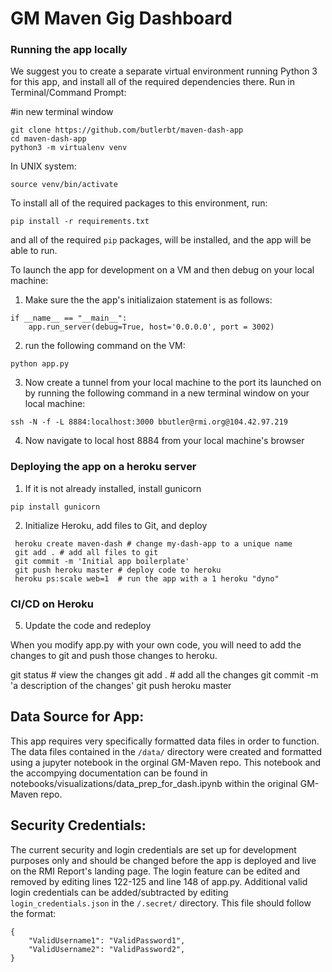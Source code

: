# GM Maven Gig Dashboard 

### Running the app locally
We suggest you to create a separate virtual environment running Python 3 for this app, and install all of the required dependencies there. Run in Terminal/Command Prompt:

#in new terminal window


```
git clone https://github.com/butlerbt/maven-dash-app
cd maven-dash-app
python3 -m virtualenv venv
```
In UNIX system: 

```
source venv/bin/activate
```

To install all of the required packages to this environment, run:

```
pip install -r requirements.txt
```

and all of the required `pip` packages, will be installed, and the app will be able to run.

To launch the app for development on a VM and then debug on your local machine:
1. Make sure the the app's initializaion statement is as follows:
```
if __name__ == "__main__":
    app.run_server(debug=True, host='0.0.0.0', port = 3002)
```
2. run the following command on the VM:
```
python app.py
```

3. Now create a tunnel from your local machine to the port its launched on by running the following command in a new terminal window on your local machine:
```
ssh -N -f -L 8884:localhost:3000 bbutler@rmi.org@104.42.97.219 
```
4. Now navigate to local host 8884 from your local machine's browser

### Deploying the app on a heroku server
1. If it is not already installed, install gunicorn
```
pip install gunicorn
```
2. Initialize Heroku, add files to Git, and deploy
```
 heroku create maven-dash # change my-dash-app to a unique name
 git add . # add all files to git
 git commit -m 'Initial app boilerplate'
 git push heroku master # deploy code to heroku
 heroku ps:scale web=1  # run the app with a 1 heroku "dyno"
 ```
 ### CI/CD on Heroku

 5. Update the code and redeploy

When you modify app.py with your own code, you will need to add the changes to git and push those changes to heroku.

git status # view the changes
git add .  # add all the changes
git commit -m 'a description of the changes'
git push heroku master

## Data Source for App:

This app requires very specifically formatted data files in order to function. The data files contained in the `/data/` directory were created and formatted using a jupyter notebook in the orginal GM-Maven repo. This notebook and the accompying documentation can be found in notebooks/visualizations/data_prep_for_dash.ipynb within the original GM-Maven repo. 

## Security Credentials:

The current security and login credentials are set up for development purposes only and should be changed before the app is deployed and live on the RMI Report's landing page. The login feature can be edited and removed by editing lines 122-125 and line 148 of app.py. Additional valid login credentials can be added/subtracted by editing `login_credentials.json` in the `/.secret/` directory. This file should follow the format:
```
{
    "ValidUsername1": "ValidPassword1",
    "ValidUsername2": "ValidPassword2",
}
```



